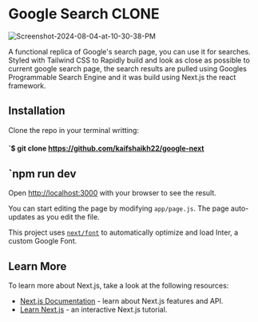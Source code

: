 # Google Search CLONE

<img src="https://i.ibb.co/wgkpnx7/Screenshot-2024-08-04-at-10-30-38-PM.png" alt="Screenshot-2024-08-04-at-10-30-38-PM" border="0">

A functional replica of Google's search page, you can use it for searches. Styled with Tailwind CSS to Rapidly build and look as close as possible to current google search page, the search results are pulled using Googles Programmable Search Engine and it was build using Next.js the react framework.

## Installation

  Clone the repo in your terminal writting:

  #### `$ git clone https://github.com/kaifshaikh22/google-next

## `npm run dev

Open [http://localhost:3000](http://localhost:3000) with your browser to see the result.

You can start editing the page by modifying `app/page.js`. The page auto-updates as you edit the file.

This project uses [`next/font`](https://nextjs.org/docs/basic-features/font-optimization) to automatically optimize and load Inter, a custom Google Font.

## Learn More

To learn more about Next.js, take a look at the following resources:

- [Next.js Documentation](https://nextjs.org/docs) - learn about Next.js features and API.
- [Learn Next.js](https://nextjs.org/learn) - an interactive Next.js tutorial.

